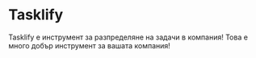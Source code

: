 # Tasklify
Tasklify е инструмент за разпределяне на задачи в компания!
Това е много добър инструмент за вашата компания!
